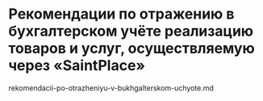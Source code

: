 # Рекомендации по отражению в бухгалтерском учёте реализацию товаров и услуг, осуществляемую через «SaintPlace»

rekomendacii-po-otrazheniyu-v-bukhgalterskom-uchyote.md